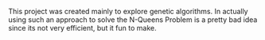 This project was created mainly to explore genetic algorithms. In actually using such an approach to solve the N-Queens
Problem is a pretty bad idea since its not very efficient, but it fun to make.
